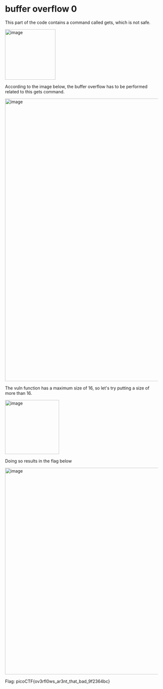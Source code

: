 # buffer overflow 0
This part of the code contains a command called gets, which is not safe.

<img width="166" alt="image" src="https://github.com/MM1479/pico-ctf/assets/148882111/76082384-f05f-488e-b012-28dc303026ae">

According to the image below, the buffer overflow has to be performed related to this gets command.

<img width="930" alt="image" src="https://github.com/MM1479/pico-ctf/assets/148882111/6db7e08c-2504-47bd-bfd6-465d875585b4">

The vuln function has a maximum size of 16, so let's try putting a size of more than 16.

<img width="178" alt="image" src="https://github.com/MM1479/pico-ctf/assets/148882111/3366566f-605e-4d1f-9888-606a90c87bd1">

Doing so results in the flag below

<img width="680" alt="image" src="https://github.com/MM1479/pico-ctf/assets/148882111/023fa5dc-703d-498d-bb5c-02f93869c1b0">

Flag: picoCTF{ov3rfl0ws_ar3nt_that_bad_9f2364bc}
